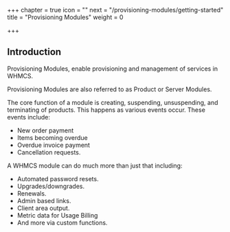 +++
chapter = true
icon = "<i class='fa fa-cog fa-fw'></i>"
next = "/provisioning-modules/getting-started"
title = "Provisioning Modules"
weight = 0

+++

## Introduction

Provisioning Modules, enable provisioning and management of services in WHMCS.

Provisioning Modules are also referred to as Product or Server Modules.

The core function of a module is creating, suspending, unsuspending, and terminating of products.
This happens as various events occur.
These events include:

* New order payment
* Items becoming overdue
* Overdue invoice payment
* Cancellation requests.

A WHMCS module can do much more than just that including:

* Automated password resets.
* Upgrades/downgrades.
* Renewals.
* Admin based links.
* Client area output.
* Metric data for Usage Billing
* And more via custom functions.
